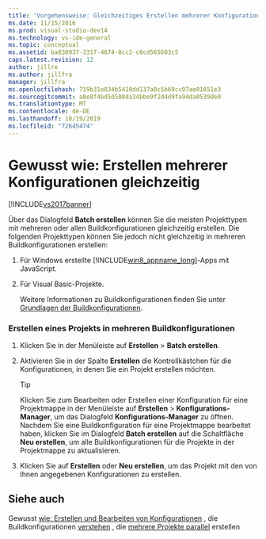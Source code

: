 ```yaml
---
title: 'Vorgehensweise: Gleichzeitiges Erstellen mehrerer Konfigurationen | Microsoft-Dokumentation'
ms.date: 11/15/2016
ms.prod: visual-studio-dev14
ms.technology: vs-ide-general
ms.topic: conceptual
ms.assetid: ba830937-3317-4674-8cc2-c0cd565603c5
caps.latest.revision: 12
author: jillre
ms.author: jillfra
manager: jillfra
ms.openlocfilehash: 719b31e834b5410dd137a0c5b69cc07ae01651e3
ms.sourcegitcommit: a8e8f4bd5d508da34bbe9f2d4d9fa94da0539de0
ms.translationtype: MT
ms.contentlocale: de-DE
ms.lasthandoff: 10/19/2019
ms.locfileid: "72645474"
---
```

# <a name="how-to-build-multiple-configurations-simultaneously"></a>Gewusst wie: Erstellen mehrerer Konfigurationen gleichzeitig
[!INCLUDE[vs2017banner](../includes/vs2017banner.md)]

Über das Dialogfeld **Batch erstellen** können Sie die meisten Projekttypen mit mehreren oder allen Buildkonfigurationen gleichzeitig erstellen. Die folgenden Projekttypen können Sie jedoch nicht gleichzeitig in mehreren Buildkonfigurationen erstellen:

1. Für Windows erstellte [!INCLUDE[win8_appname_long](../includes/win8-appname-long-md.md)]-Apps mit JavaScript.

2. Für Visual Basic-Projekte.

   Weitere Informationen zu Buildkonfigurationen finden Sie unter [Grundlagen der Buildkonfigurationen](../ide/understanding-build-configurations.md).

### <a name="to-build-a-project-in-multiple-build-configurations"></a>Erstellen eines Projekts in mehreren Buildkonfigurationen

1. Klicken Sie in der Menüleiste auf **Erstellen** > **Batch erstellen**.

2. Aktivieren Sie in der Spalte **Erstellen** die Kontrollkästchen für die Konfigurationen, in denen Sie ein Projekt erstellen möchten.

    > [!TIP]
    > Klicken Sie zum Bearbeiten oder Erstellen einer Konfiguration für eine Projektmappe in der Menüleiste auf **Erstellen** > **Konfigurations-Manager**, um das Dialogfeld **Konfigurations-Manager** zu öffnen. Nachdem Sie eine Buildkonfiguration für eine Projektmappe bearbeitet haben, klicken Sie im Dialogfeld **Batch erstellen** auf die Schaltfläche **Neu erstellen**, um alle Buildkonfigurationen für die Projekte in der Projektmappe zu aktualisieren.

3. Klicken Sie auf **Erstellen** oder **Neu erstellen**, um das Projekt mit den von Ihnen angegebenen Konfigurationen zu erstellen.

## <a name="see-also"></a>Siehe auch
 Gewusst [wie: Erstellen und Bearbeiten von Konfigurationen](../ide/how-to-create-and-edit-configurations.md) , die Buildkonfigurationen [verstehen](../ide/understanding-build-configurations.md) , die [mehrere Projekte parallel](../msbuild/building-multiple-projects-in-parallel-with-msbuild.md) erstellen
